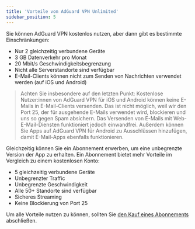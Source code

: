 ```yaml
---
title: 'Vorteile von AdGuard VPN Unlimited'
sidebar_position: 5
---
```

 
Sie können AdGuard VPN kostenlos nutzen, aber dann gibt es bestimmte Einschränkungen:

* Nur 2 gleichzeitig verbundene Geräte
* 3 GB Datenverkehr pro Monat
* 20 Mbit/s Geschwindigkeitsbegrenzung
* Nicht alle Serverstandorte sind verfügbar
* E-Mail-Clients können nicht zum Senden von Nachrichten verwendet werden (auf iOS und Android)

> Achten Sie insbesondere auf den letzten Punkt: Kostenlose Nutzer:innen von AdGuard VPN für iOS und Android können keine E-Mails in E-Mail-Clients versenden. Das ist nicht möglich, weil wir den Port 25, der für ausgehende E-Mails verwendet wird, blockieren und uns so gegen Spam absichern. Das Versenden von E-Mails mit Web-E-Mail-Diensten funktioniert jedoch einwandfrei. Außerdem können Sie Apps auf AdGuard VPN für Android zu Ausschlüssen hinzufügen, damit E-Mail-Apps ebenfalls funktionieren.

Gleichzeitig können Sie ein Abonnement erwerben, um eine unbegrenzte Version der App zu erhalten. Ein Abonnement bietet mehr Vorteile im Vergleich zu einem kostenlosen Konto:

* 5 gleichzeitig verbundene Geräte
* Unbegrenzter Traffic
* Unbegrenzte Geschwindigkeit
* Alle 50+ Standorte sind verfügbar
* Sicheres Streaming
* Keine Blockierung von Port 25

Um alle Vorteile nutzen zu können, sollten Sie [den Kauf eines Abonnements](subscription.md) abschließen.